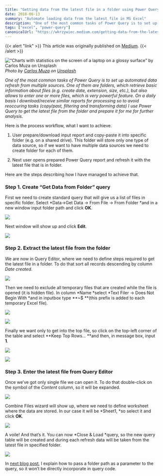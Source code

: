 ```yaml
---
title: "Getting data from the latest file in a folder using Power Query"
date: 2018-06-13
summary: "Automate loading data from the latest file in MS Excel"
description: "One of the most common tasks of Power Query is to set up automated data refresh from multiple sources. One of them are folders, which retrieve basic information about files (e.g. create date, extension, size, etc.), but also allows to enter one or more files, which is very powerful feature. On a daily basis I download/receive similar reports for processing so to avoid reoccuring tasks (copy/past, filtering and transforming data) I use Power Query to get the latest file from the folder and prepare it for me for further analysis."
tags: ["excel", "power-query"]
canonicalUrl: "https://wkrzywiec.medium.com/getting-data-from-the-latest-file-in-a-folder-using-power-query-51dfa4bff711"
---
```


{{< alert "link" >}}
This article was originally published on [Medium](https://wkrzywiec.medium.com/getting-data-from-the-latest-file-in-a-folder-using-power-query-51dfa4bff711).
{{< /alert >}}

![“Charts with statistics on the screen of a laptop on a glossy surface” by [Carlos Muza](https://unsplash.com/@kmuza?utm_source=medium&utm_medium=referral) on [Unsplash](https://unsplash.com?utm_source=medium&utm_medium=referral)](https://cdn-images-1.medium.com/max/4852/0*fwxCIDYhu7pg61pS)*Photo by [Carlos Muza](https://unsplash.com/@kmuza?utm_source=medium&utm_medium=referral) on [Unsplash](https://unsplash.com?utm_source=medium&utm_medium=referral)*

*One of the most common tasks of Power Query is to set up automated data refresh from multiple sources. One of them are folders, which retrieve basic information about files (e.g. create date, extension, size, etc.), but also allows to enter one or more files, which is very powerful feature. On a daily basis I download/receive similar reports for processing so to avoid reoccuring tasks (copy/past, filtering and transforming data) I use Power Query to get the latest file from the folder and prepare it for me for further analysis.*


Here is the process workflow, what I want to achieve.

1. User prepare/download input report and copy-paste it into specific folder (e.g. on a shared drive). This folder will store only one type of data source, so if we want to have multiple data sources we need to create folder for each of them.

1. Next user opens prepared Power Query report and refresh it with the latest file that is in folder.

Here are the steps describing how I have managed to achieve that.

### Step 1. Create “Get Data from Folder” query

First we need to create standard query that will give us a list of files in specific folder. Select *Data->Get Data -> From File -> From Folder *and in a new window input folder path and click **OK**.

![](https://cdn-images-1.medium.com/max/2000/1*rHcYT21nIoGGYffGpcWOMg.png)

Next window will show up and click **Edit**.

![](https://cdn-images-1.medium.com/max/2000/1*kLfJEN6ulVl0SkfFkXRSMw.png)

### Step 2. Extract the latest file from the folder

We are now in Query Editor, where we need to define steps required to get the latest file in a folder. To do that sort all records descending by column *Date created.*

![](https://cdn-images-1.medium.com/max/2000/1*2HT1HxjigQgsBLzFjg_Kfw.png)

Then we need to exclude all temporary files that are created while the file is opened (it is hidden file). In column *Name *select *Text Filer -> Does Not Begin With *and in inputbox type **~$ **(this prefix is added to each temporary Excel file).

![](https://cdn-images-1.medium.com/max/2000/1*8qkUshbnSxKFhTRW3JNPNw.png)

![](https://cdn-images-1.medium.com/max/2000/1*geJ3NMAlgepImPhMLdUbug.png)

Finally we want only to get into the top file, so click on the top-left corner of the table and select **Keep Top Rows… **and then, in message box, input **1**.

![](https://cdn-images-1.medium.com/max/2000/1*aXGdpCZTWsWUEGb0HQKZ9w.png)

![](https://cdn-images-1.medium.com/max/2000/1*zO2Hue0cYRjVgk5ZpAfvNg.png)

### Step 3. Enter the latest file from Query Editor

Once we’ve got only single file we can open it. To do that double-click on the symbol of the *Content* column, so it will be expanded.

![](https://cdn-images-1.medium.com/max/2000/1*8g_NnQUUGmwpZjBWFxrdAQ.png)

Combine Files wizard will show up, where we need to define worksheet where the data are stored. In our case it will be *Sheet1, *so select it and click **OK**.

![](https://cdn-images-1.medium.com/max/2000/1*HgnMARw3rrJwXJOPDo-bsw.png)

A voile! And that’s it. You can now *Close & Load *query, so the new query table will be created and during each refresh data will be taken from the latest file in specified folder.

![](https://cdn-images-1.medium.com/max/2000/1*a2IhcBAlmXWsQZZPotQYNg.png)

In [next blog post](https://medium.com/@wkrzywiec/passing-source-folder-path-as-parameter-to-query-code-in-power-query-19ec60797d94), I explain how to pass a folder path as a parameter to the query, so it won’t be directly incorporate in query code.
